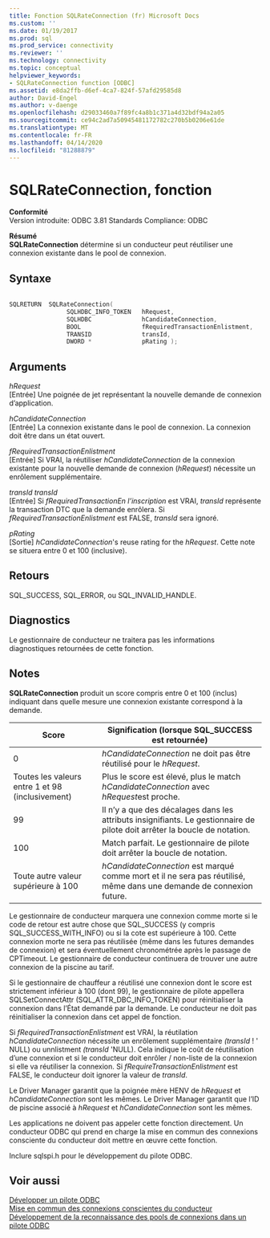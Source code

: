```yaml
---
title: Fonction SQLRateConnection (fr) Microsoft Docs
ms.custom: ''
ms.date: 01/19/2017
ms.prod: sql
ms.prod_service: connectivity
ms.reviewer: ''
ms.technology: connectivity
ms.topic: conceptual
helpviewer_keywords:
- SQLRateConnection function [ODBC]
ms.assetid: e8da2ffb-d6ef-4ca7-824f-57afd29585d8
author: David-Engel
ms.author: v-daenge
ms.openlocfilehash: d29033460a7f89fc4a8b1c371a4d32bdf94a2a05
ms.sourcegitcommit: ce94c2ad7a50945481172782c270b5b0206e61de
ms.translationtype: MT
ms.contentlocale: fr-FR
ms.lasthandoff: 04/14/2020
ms.locfileid: "81288879"
---
```

# <a name="sqlrateconnection-function"></a>SQLRateConnection, fonction
**Conformité**  
 Version introduite: ODBC 3.81 Standards Compliance: ODBC  
  
 **Résumé**  
 **SQLRateConnection** détermine si un conducteur peut réutiliser une connexion existante dans le pool de connexion.  
  
## <a name="syntax"></a>Syntaxe  
  
```cpp
  
SQLRETURN  SQLRateConnection(  
                SQLHDBC_INFO_TOKEN   hRequest,  
                SQLHDBC              hCandidateConnection,  
                BOOL                 fRequiredTransactionEnlistment,  
                TRANSID              transId,  
                DWORD *              pRating );  
```  
  
## <a name="arguments"></a>Arguments  
 *hRequest*  
 [Entrée] Une poignée de jet représentant la nouvelle demande de connexion d’application.  
  
 *hCandidateConnection*  
 [Entrée] La connexion existante dans le pool de connexion. La connexion doit être dans un état ouvert.  
  
 *fRequiredTransactionEnlistment*  
 [Entrée] Si VRAI, la réutiliser *hCandidateConnection* de la connexion existante pour la nouvelle demande de connexion (*hRequest*) nécessite un enrôlement supplémentaire.  
  
 *transId transId*  
 [Entrée] Si *fRequiredTransactionEn l’inscription* est VRAI, *transId* représente la transaction DTC que la demande enrôlera. Si *fRequiredTransactionEnlistment* est FALSE, *transId* sera ignoré.  
  
 *pRating*  
 [Sortie] *hCandidateConnection*'s reuse rating for the *hRequest*. Cette note se situera entre 0 et 100 (inclusive).  
  
## <a name="returns"></a>Retours  
 SQL_SUCCESS, SQL_ERROR, ou SQL_INVALID_HANDLE.  
  
## <a name="diagnostics"></a>Diagnostics  
 Le gestionnaire de conducteur ne traitera pas les informations diagnostiques retournées de cette fonction.  
  
## <a name="remarks"></a>Notes  
 **SQLRateConnection** produit un score compris entre 0 et 100 (inclus) indiquant dans quelle mesure une connexion existante correspond à la demande.  
  
|Score|Signification (lorsque SQL_SUCCESS est retournée)|  
|-----------|-----------------------------------------------|  
|0|*hCandidateConnection* ne doit pas être réutilisé pour le *hRequest*.|  
|Toutes les valeurs entre 1 et 98 (inclusivement)|Plus le score est élevé, plus le match *hCandidateConnection* avec *hRequest*est proche.|  
|99|Il n’y a que des décalages dans les attributs insignifiants.  Le gestionnaire de pilote doit arrêter la boucle de notation.|  
|100|Match parfait.  Le gestionnaire de pilote doit arrêter la boucle de notation.|  
|Toute autre valeur supérieure à 100|*hCandidateConnection* est marqué comme mort et il ne sera pas réutilisé, même dans une demande de connexion future.|  
  
 Le gestionnaire de conducteur marquera une connexion comme morte si le code de retour est autre chose que SQL_SUCCESS (y compris SQL_SUCCESS_WITH_INFO) ou si la cote est supérieure à 100. Cette connexion morte ne sera pas réutilisée (même dans les futures demandes de connexion) et sera éventuellement chronométrée après le passage de CPTimeout. Le gestionnaire de conducteur continuera de trouver une autre connexion de la piscine au tarif.  
  
 Si le gestionnaire de chauffeur a réutilisé une connexion dont le score est strictement inférieur à 100 (dont 99), le gestionnaire de pilote appellera SQLSetConnectAttr (SQL_ATTR_DBC_INFO_TOKEN) pour réinitialiser la connexion dans l’État demandé par la demande. Le conducteur ne doit pas réinitialiser la connexion dans cet appel de fonction.  
  
 Si *fRequiredTransactionEnlistment* est VRAI, la réutilation *hCandidateConnection* nécessite un enrôlement supplémentaire *(transId* ! ' NULL) ou unnlistment *(transId* 'NULL). Cela indique le coût de réutilisation d’une connexion et si le conducteur doit enrôler / non-liste de la connexion si elle va réutiliser la connexion. Si *fRequireTransactionEnlistment* est FALSE, le conducteur doit ignorer la valeur de *transId*.  
  
 Le Driver Manager garantit que la poignée mère HENV de *hRequest* et *hCandidateConnection* sont les mêmes. Le Driver Manager garantit que l’ID de piscine associé à *hRequest* et *hCandidateConnection* sont les mêmes.  
  
 Les applications ne doivent pas appeler cette fonction directement. Un conducteur ODBC qui prend en charge la mise en commun des connexions consciente du conducteur doit mettre en œuvre cette fonction.  
  
 Inclure sqlspi.h pour le développement du pilote ODBC.  
  
## <a name="see-also"></a>Voir aussi  
 [Développer un pilote ODBC](../../../odbc/reference/develop-driver/developing-an-odbc-driver.md)   
 [Mise en commun des connexions conscientes du conducteur](../../../odbc/reference/develop-app/driver-aware-connection-pooling.md)   
 [Développement de la reconnaissance des pools de connexions dans un pilote ODBC](../../../odbc/reference/develop-driver/developing-connection-pool-awareness-in-an-odbc-driver.md)

